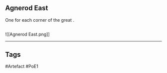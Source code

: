 ## Agnerod East
One for each corner of the great .
##
![[Agnerod East.png]]

---
## Tags
#Artefact
#PoE1